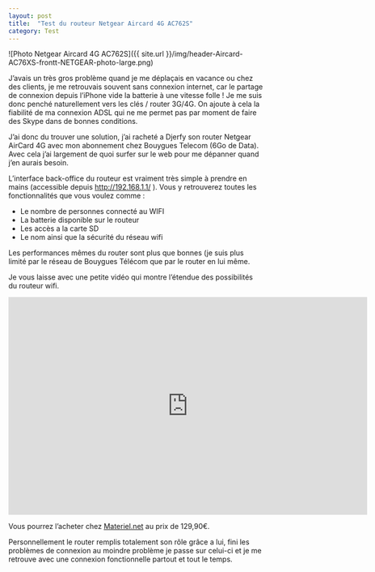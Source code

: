 ```yaml
---
layout: post
title:  "Test du routeur Netgear Aircard 4G AC762S"
category: Test
---
```


![Photo Netgear Aircard 4G AC762S]({{ site.url }}/img/header-Aircard-AC76XS-frontt-NETGEAR-photo-large.png)

J’avais un très gros problème quand je me déplaçais en vacance ou chez des clients, je me retrouvais souvent sans connexion internet, car le partage de connexion depuis l’iPhone vide la batterie à une vitesse folle ! Je me suis donc penché naturellement vers les clés / router 3G/4G. On ajoute à cela la fiabilité de ma connexion ADSL qui ne me permet pas par moment de faire des Skype dans de bonnes conditions.

J’ai donc du trouver une solution, j’ai racheté a Djerfy son router Netgear AirCard 4G avec mon abonnement chez Bouygues Telecom (6Go de Data). Avec cela j’ai largement de quoi surfer sur le web pour me dépanner quand j’en aurais besoin.

L’interface back-office du routeur est vraiment très simple à prendre en mains (accessible depuis http://192.168.1.1/ ). Vous y retrouverez toutes les fonctionnalités que vous voulez comme :

- Le nombre de personnes connecté au WIFI
- La batterie disponible sur le routeur
- Les accès a la carte SD
- Le nom ainsi que la sécurité du réseau wifi

Les performances mêmes du router sont plus que bonnes (je suis plus limité par le réseau de Bouygues Télécom que par le router en lui même.

Je vous laisse avec une petite vidéo qui montre l’étendue des possibilités du routeur wifi.

<center><iframe width="710" height="430" src="https://www.youtube.com/embed/0-L1J07VPQU" frameborder="0" allowfullscreen></iframe></center>

Vous pourrez l’acheter chez [Materiel.net](http://www.materiel.net/routeur-adsl/netgear-routeur-aircard-4g-ac762s-98043.html) au prix de 129,90€.

Personnellement le router remplis totalement son rôle grâce a lui, fini les problèmes de connexion au moindre problème je passe sur celui-ci et je me retrouve avec une connexion fonctionnelle partout et tout le temps.
